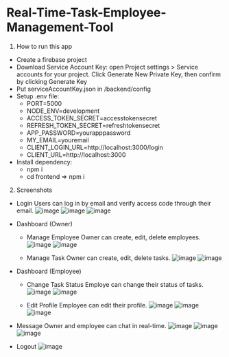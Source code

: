 # Real-Time-Task-Employee-Management-Tool

1. How to run this app
* Create a firebase project
* Download Service Account Key: open Project settings > Service accounts for your project. Click Generate New Private Key, then confirm by clicking Generate Key
* Put serviceAccountKey.json in /backend/config
* Setup .env file:
  * PORT=5000
  * NODE_ENV=development
  * ACCESS_TOKEN_SECRET=accesstokensecret
  * REFRESH_TOKEN_SECRET=refreshtokensecret
  * APP_PASSWORD=yourapppassword
  * MY_EMAIL=youremail
  * CLIENT_LOGIN_URL=http://localhost:3000/login
  * CLIENT_URL=http://localhost:3000
* Install dependency:
  - npm i
  - cd frontend => npm i
2. Screenshots
* Login
  Users can log in by email and verify access code through their email.
  ![image](https://github.com/user-attachments/assets/068883d6-a622-47dc-9f0c-4cfe2b446506)
  ![image](https://github.com/user-attachments/assets/fb47c3a6-490e-4832-8f79-d2ed3064065f)
  ![image](https://github.com/user-attachments/assets/e4754c55-6d53-44a4-89d9-a5b617ee4312)
  
* Dashboard (Owner)
  * Manage Employee
    Owner can create, edit, delete employees.
  ![image](https://github.com/user-attachments/assets/bde000d0-6367-40f0-848e-5e530e83d191)
  ![image](https://github.com/user-attachments/assets/8b7e7a36-69a7-4112-a2c0-d9f91aafe9f2)

  * Manage Task
    Owner can create, edit, delete tasks.
  ![image](https://github.com/user-attachments/assets/283eee22-036a-4825-b851-2c0e26c56dce)
  ![image](https://github.com/user-attachments/assets/11237cc1-7c1a-4fd6-92e4-e406ef3ea729)

* Dashboard (Employee)
  * Change Task Status
    Employe can change their status of tasks.
  ![image](https://github.com/user-attachments/assets/a59b9d0c-a5cc-483e-89c0-55748e52e6d9)
  ![image](https://github.com/user-attachments/assets/fba3817b-25e5-43ce-8149-495ebe543c8e)

  * Edit Profile
    Employee can edit their profile.
  ![image](https://github.com/user-attachments/assets/b49fd630-7d27-497b-bc68-32e45665fb65)
  ![image](https://github.com/user-attachments/assets/eae44732-d23e-4278-ab1a-52972fb835d8)
  ![image](https://github.com/user-attachments/assets/5af0af00-34b0-4c16-8812-5fbd35cefa4f)

* Message
  Owner and employee can chat in real-time.
  ![image](https://github.com/user-attachments/assets/24399845-b2d3-43f1-84c4-2a20e02cc439)
  ![image](https://github.com/user-attachments/assets/36883c3a-81d4-4a42-ab63-6dcc44c629e6)
  ![image](https://github.com/user-attachments/assets/6e9bd558-8e4b-44f6-a765-401b2322f8f8)
  
* Logout
  ![image](https://github.com/user-attachments/assets/19de16bc-a569-4dc4-b3fb-eb363af40747)




  






